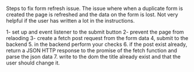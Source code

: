 
Steps to fix form refresh issue. The issue where when a duplicate form is created the page is refreshed and the data on the form is lost. Not very helpful if the user has written a lot in the instructions.

1- set up and event listener to the submit button
2- prevent the page from relaoding
3- create a fetch post request from the form data
4, submit to the backend
5. in the backend perform your checks
6. if the post exist already, return a JSON HTTP response to the promise of the fetch function and parse the json data
7. write to the dom the title already exist and that the user should change it.